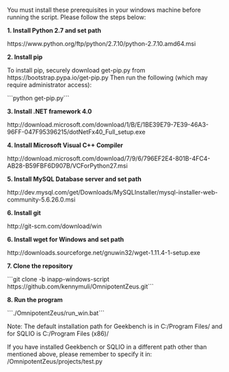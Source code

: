 <P>You must install these prerequisites in your windows machine before running the script. Please follow the steps below:
<P><B>1. Install Python 2.7 and set path</B>
<P>https://www.python.org/ftp/python/2.7.10/python-2.7.10.amd64.msi
<P><B>2. Install pip</B>
<P>To install pip, securely download get-pip.py from https://bootstrap.pypa.io/get-pip.py
Then run the following (which may require administrator access):
<P>```python get-pip.py```
<P><B>3. Install .NET framework 4.0</B>
<P>http://download.microsoft.com/download/1/B/E/1BE39E79-7E39-46A3-96FF-047F95396215/dotNetFx40_Full_setup.exe
<P><B>4. Install Microsoft Visual C++ Compiler</B>
<P>http://download.microsoft.com/download/7/9/6/796EF2E4-801B-4FC4-AB28-B59FBF6D907B/VCForPython27.msi
<P><B>5. Install MySQL Database server and set path</B>
<P>http://dev.mysql.com/get/Downloads/MySQLInstaller/mysql-installer-web-community-5.6.26.0.msi
<P><B>6. Install git</B>
<P>http://git-scm.com/download/win
<P><B>6. Install wget for Windows and set path</B>
<P>http://downloads.sourceforge.net/gnuwin32/wget-1.11.4-1-setup.exe
<P><B>7. Clone the repository</B>
<P>```git clone -b inapp-windows-script https://github.com/kennymuli/OmnipotentZeus.git```
<P><B>8. Run the program</B>
<P>```./OmnipotentZeus/run_win.bat```
<P>Note: The default installation path for Geekbench is in C:/Program Files/ and for SQLIO is C:/Program Files (x86)/
<P>If you have installed Geekbench or SQLIO in a different path other than mentioned above, please remember to specify it in: /OmnipotentZeus/projects/test.py